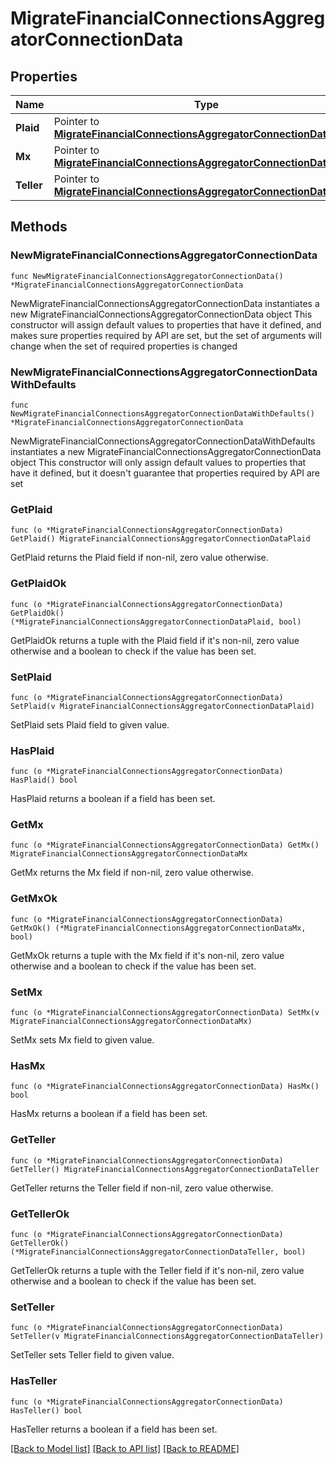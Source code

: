 # MigrateFinancialConnectionsAggregatorConnectionData

## Properties

Name | Type | Description | Notes
------------ | ------------- | ------------- | -------------
**Plaid** | Pointer to [**MigrateFinancialConnectionsAggregatorConnectionDataPlaid**](MigrateFinancialConnectionsAggregatorConnectionDataPlaid.md) |  | [optional] 
**Mx** | Pointer to [**MigrateFinancialConnectionsAggregatorConnectionDataMx**](MigrateFinancialConnectionsAggregatorConnectionDataMx.md) |  | [optional] 
**Teller** | Pointer to [**MigrateFinancialConnectionsAggregatorConnectionDataTeller**](MigrateFinancialConnectionsAggregatorConnectionDataTeller.md) |  | [optional] 

## Methods

### NewMigrateFinancialConnectionsAggregatorConnectionData

`func NewMigrateFinancialConnectionsAggregatorConnectionData() *MigrateFinancialConnectionsAggregatorConnectionData`

NewMigrateFinancialConnectionsAggregatorConnectionData instantiates a new MigrateFinancialConnectionsAggregatorConnectionData object
This constructor will assign default values to properties that have it defined,
and makes sure properties required by API are set, but the set of arguments
will change when the set of required properties is changed

### NewMigrateFinancialConnectionsAggregatorConnectionDataWithDefaults

`func NewMigrateFinancialConnectionsAggregatorConnectionDataWithDefaults() *MigrateFinancialConnectionsAggregatorConnectionData`

NewMigrateFinancialConnectionsAggregatorConnectionDataWithDefaults instantiates a new MigrateFinancialConnectionsAggregatorConnectionData object
This constructor will only assign default values to properties that have it defined,
but it doesn't guarantee that properties required by API are set

### GetPlaid

`func (o *MigrateFinancialConnectionsAggregatorConnectionData) GetPlaid() MigrateFinancialConnectionsAggregatorConnectionDataPlaid`

GetPlaid returns the Plaid field if non-nil, zero value otherwise.

### GetPlaidOk

`func (o *MigrateFinancialConnectionsAggregatorConnectionData) GetPlaidOk() (*MigrateFinancialConnectionsAggregatorConnectionDataPlaid, bool)`

GetPlaidOk returns a tuple with the Plaid field if it's non-nil, zero value otherwise
and a boolean to check if the value has been set.

### SetPlaid

`func (o *MigrateFinancialConnectionsAggregatorConnectionData) SetPlaid(v MigrateFinancialConnectionsAggregatorConnectionDataPlaid)`

SetPlaid sets Plaid field to given value.

### HasPlaid

`func (o *MigrateFinancialConnectionsAggregatorConnectionData) HasPlaid() bool`

HasPlaid returns a boolean if a field has been set.

### GetMx

`func (o *MigrateFinancialConnectionsAggregatorConnectionData) GetMx() MigrateFinancialConnectionsAggregatorConnectionDataMx`

GetMx returns the Mx field if non-nil, zero value otherwise.

### GetMxOk

`func (o *MigrateFinancialConnectionsAggregatorConnectionData) GetMxOk() (*MigrateFinancialConnectionsAggregatorConnectionDataMx, bool)`

GetMxOk returns a tuple with the Mx field if it's non-nil, zero value otherwise
and a boolean to check if the value has been set.

### SetMx

`func (o *MigrateFinancialConnectionsAggregatorConnectionData) SetMx(v MigrateFinancialConnectionsAggregatorConnectionDataMx)`

SetMx sets Mx field to given value.

### HasMx

`func (o *MigrateFinancialConnectionsAggregatorConnectionData) HasMx() bool`

HasMx returns a boolean if a field has been set.

### GetTeller

`func (o *MigrateFinancialConnectionsAggregatorConnectionData) GetTeller() MigrateFinancialConnectionsAggregatorConnectionDataTeller`

GetTeller returns the Teller field if non-nil, zero value otherwise.

### GetTellerOk

`func (o *MigrateFinancialConnectionsAggregatorConnectionData) GetTellerOk() (*MigrateFinancialConnectionsAggregatorConnectionDataTeller, bool)`

GetTellerOk returns a tuple with the Teller field if it's non-nil, zero value otherwise
and a boolean to check if the value has been set.

### SetTeller

`func (o *MigrateFinancialConnectionsAggregatorConnectionData) SetTeller(v MigrateFinancialConnectionsAggregatorConnectionDataTeller)`

SetTeller sets Teller field to given value.

### HasTeller

`func (o *MigrateFinancialConnectionsAggregatorConnectionData) HasTeller() bool`

HasTeller returns a boolean if a field has been set.


[[Back to Model list]](../README.md#documentation-for-models) [[Back to API list]](../README.md#documentation-for-api-endpoints) [[Back to README]](../README.md)


